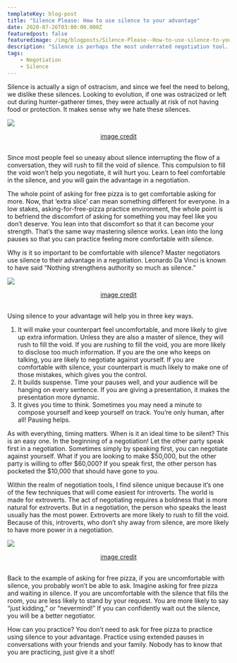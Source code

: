 ```yaml
---
templateKey: blog-post
title: "Silence Please: How to use silence to your advantage"
date: 2020-07-26T03:00:00.000Z
featuredpost: false
featuredimage: /img/blogposts/Silence-Please--How-to-use-silence-to-your-advantage/Silence-Please--How-to-use-silence-to-your-advantage3.png
description: "Silence is perhaps the most underrated negotiation tool. I also find it to be the most challenging. Fun fact: silence begins to feel ‘awkward’ after 4 seconds. Humans are predisposed to dislike long awkward pauses."
tags:
    - Negotiation
    - Silence
---
```

Silence is actually a sign of ostracism, and since we feel the need to belong, we dislike these silences. Looking to evolution, if one was ostracized or left out during hunter-gatherer times, they were actually at risk of not having food or protection. It makes sense why we hate these silences. 

![](/img/blogposts/Silence-Please--How-to-use-silence-to-your-advantage/Silence-Please--How-to-use-silence-to-your-advantage.jpg#center)
<div style="text-align: center"><a href="https://i.pinimg.com/originals/91/05/ad/9105ad2909e07996fb96f4ace585388f.jpg">image credit</a></div><br />

Since most people feel so uneasy about silence interrupting the flow of a conversation, they will rush to fill the void of silence. This compulsion to fill the void won’t help you negotiate, it will hurt you. Learn to feel comfortable in the silence, and you will gain the advantage in a negotiation.

The whole point of asking for free pizza is to get comfortable asking for more. Now, that ‘extra slice’ can mean something different for everyone. In a low stakes, asking-for-free-pizza practice environment, the whole point is to befriend the discomfort of asking for something you may feel like you don’t deserve. You lean into that discomfort so that it can become your strength. That’s the same way mastering silence works. Lean into the long pauses so that you can practice feeling more comfortable with silence. 

Why is it so important to be comfortable with silence? Master negotiators use silence to their advantage in a negotiation. Leonardo Da Vinci is known to have said “Nothing strengthens authority so much as silence.” 

![](/img/blogposts/Silence-Please--How-to-use-silence-to-your-advantage/Silence-Please--How-to-use-silence-to-your-advantage2.jpg#center)
<div style="text-align: center"><a href="https://www.biography.com/.image/t_share/MTY2MzU4MjUzMDA4MDcwMzE4/portrait-of-leonardo-da-vinci-1452-1519-getty.jpg">image credit</a></div><br />

Using silence to your advantage will help you in three key ways. 

1. It will make your counterpart feel uncomfortable, and more likely to give up extra information. Unless they are also a master of silence, they will rush to fill the void. If you are rushing to fill the void, you are more likely to disclose too much information. If you are the one who keeps on talking, you are likely to negotiate against yourself. If you are comfortable with silence, your counterpart is much likely to make one of those mistakes, which gives you the control. 
2. It builds suspense. Time your pauses well, and your audience will be hanging on every sentence. If you are giving a presentation, it makes the presentation more dynamic. 
3. It gives you time to think. Sometimes you may need a minute to compose yourself and keep yourself on track. You’re only human, after all! Pausing helps. 

As with everything, timing matters. When is it an ideal time to be silent? This is an easy one. In the beginning of a negotiation! Let the other party speak first in a negotiation. Sometimes simply by speaking first, you can negotiate against yourself. What if you are looking to make $50,000, but the other party is willing to offer $60,000? If you speak first, the other person has pocketed the $10,000 that should have gone to you. 

Within the realm of negotiation tools, I find silence unique because it’s one of the few techniques that will come easiest for introverts. The world is made for extroverts. The act of negotiating requires a boldness that is more natural for extroverts. But in a negotiation, the person who speaks the least usually has the most power. Extroverts are more likely to rush to fill the void. Because of this, introverts, who don’t shy away from silence, are more likely to have more power in a negotiation.

![](/img/blogposts/Silence-Please--How-to-use-silence-to-your-advantage/Silence-Please--How-to-use-silence-to-your-advantage3.jpg#center)
<div style="text-align: center"><a href="https://lh3.googleusercontent.com/proxy/qP4V3rwDM2zhFUdI3O-F0HQ4sAsvcj2LuSUQOa1dS2-ZQIpd2Mj3Ru09LxHWqeMIX1yKoh6t9hTH3ZW4gT5OC1EJkqNLm8HyB1TcRv16MI527rF0VAU_ZQ2zm15gbUY">image credit</a></div><br />

Back to the example of asking for free pizza, if you are uncomfortable with silence, you probably won’t be able to ask. Imagine asking for free pizza and waiting in silence. If you are uncomfortable with the silence that fills the room, you are less likely to stand by your request. You are more likely to say “just kidding,” or “nevermind!” If you can confidently wait out the silence, you will be a better negotiator. 

How can you practice? You don’t need to ask for free pizza to practice using silence to your advantage. Practice using extended pauses in conversations with your friends and your family. Nobody has to know that you are practicing, just give it a shot!